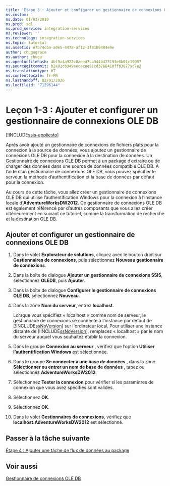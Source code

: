 ```yaml
---
title: 'Étape 3 : Ajouter et configurer un gestionnaire de connexions OLE DB | Microsoft Docs'
ms.custom: ''
ms.date: 01/03/2019
ms.prod: sql
ms.prod_service: integration-services
ms.reviewer: ''
ms.technology: integration-services
ms.topic: tutorial
ms.assetid: e7b74cba-a0e5-4478-af12-3f81b9484e9e
author: chugugrace
ms.author: chugu
ms.openlocfilehash: 4bf9a4a922c8aeed7ca344b423193e8b01c19037
ms.sourcegitcommit: b2e81cb349eecacee91cd3766410ffb3677ad7e2
ms.translationtype: HT
ms.contentlocale: fr-FR
ms.lasthandoff: 02/01/2020
ms.locfileid: "71296144"
---
```

# <a name="lesson-1-3-add-and-configure-an-ole-db-connection-manager"></a>Leçon 1-3 : Ajouter et configurer un gestionnaire de connexions OLE DB

[!INCLUDE[ssis-appliesto](../includes/ssis-appliesto-ssvrpluslinux-asdb-asdw-xxx.md)]



Après avoir ajouté un gestionnaire de connexions de fichiers plats pour la connexion à la source de données, vous ajoutez un gestionnaire de connexions OLE DB pour la connexion à la destination de données. Un Gestionnaire de connexions OLE DB permet à un package d’extraire ou de charger des données dans une source de données compatible OLE DB. À l’aide d’un gestionnaire de connexions OLE DB, vous pouvez spécifier le serveur, la méthode d’authentification et la base de données par défaut pour la connexion.  
  
Au cours de cette tâche, vous allez créer un gestionnaire de connexions OLE DB qui utilise l’authentification Windows pour la connexion à l’instance locale d’**AdventureWorksDW2012**. Ce gestionnaire de connexions OLE DB est également référencé par d’autres composants que vous allez créer ultérieurement en suivant ce tutoriel, comme la transformation de recherche et la destination OLE DB.  
  
## <a name="add-and-configure-an-ole-db-connection-manager"></a>Ajouter et configurer un gestionnaire de connexions OLE DB

1. Dans le volet **Explorateur de solutions**, cliquez avec le bouton droit sur **Gestionnaires de connexions**, puis sélectionnez **Nouveau gestionnaire de connexions**.

1. Dans la boîte de dialogue **Ajouter un gestionnaire de connexions SSIS**, sélectionnez **OLEDB**, puis **Ajouter**.
    
2. Dans la boîte de dialogue **Configurer le gestionnaire de connexions OLE DB**, sélectionnez **Nouveau**.  
  
3. Dans la zone **Nom du serveur**, entrez **localhost**.  
  
    Lorsque vous spécifiez « localhost » comme nom de serveur, le gestionnaire de connexions se connecte à l'instance par défaut de [!INCLUDE[ssNoVersion](../includes/ssnoversion-md.md)] sur l'ordinateur local. Pour utiliser une instance distante de [!INCLUDE[ssNoVersion](../includes/ssnoversion-md.md)], remplacez « localhost » par le nom du serveur auquel vous souhaitez établir la connexion.  
  
4. Dans le groupe **Connexion au serveur** , vérifiez que l’option **Utiliser l’authentification Windows** est sélectionnée.  
  
5. Dans le groupe **Se connecter à une base de données** , dans la zone **Sélectionner ou entrer un nom de base de données** , tapez ou sélectionnez **AdventureWorksDW2012**.  
  
6. Sélectionnez **Tester la connexion** pour vérifier si les paramètres de connexion que vous avez spécifiés sont valides.  
  
7. Sélectionnez **OK**.  
  
8. Sélectionnez **OK**.  
  
9. Dans le volet **Gestionnaires de connexions**, vérifiez que **localhost.AdventureWorksDW2012** est sélectionné.  
  

## <a name="go-to-next-task"></a>Passer à la tâche suivante
[Étape 4 : Ajouter une tâche de flux de données au package](../integration-services/lesson-1-4-adding-a-data-flow-task-to-the-package.md)  
  
## <a name="see-also"></a>Voir aussi  
[Gestionnaire de connexions OLE DB](../integration-services/connection-manager/ole-db-connection-manager.md)  
  
